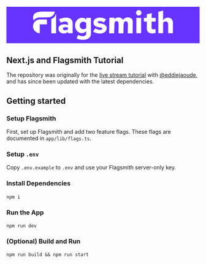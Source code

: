 [![Feature Flag, Remote Config and A/B Testing platform, Flagsmith](https://github.com/Flagsmith/flagsmith/raw/main/static-files/hero.png)](https://www.flagsmith.com/)

## Next.js and Flagsmith Tutorial

The repository was originally for the [live stream tutorial](https://www.youtube.com/watch?v=u9TjbtZX4Zg) with [@eddiejaoude](https://twitter.com/eddiejaoude), and has since been updated with the latest dependencies.

## Getting started

### Setup Flagsmith

First, set up Flagsmith and add two feature flags. These flags are documented in `app/lib/flags.ts`.

### Setup `.env`

Copy `.env.example` to `.env` and use your Flagsmith server-only key.

### Install Dependencies

```
npm i
```

### Run the App

```
npm run dev
```

### (Optional) Build and Run

```
npm run build && npm run start
```
